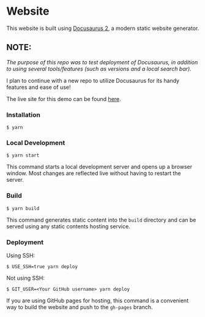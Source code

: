 # Website

This website is built using [Docusaurus 2](https://docusaurus.io/), a modern static website generator.

## NOTE: 
*The purpose of this repo was to test deployment of Docusaurus, in addition to using several tools/features (such as versions and a local search bar).*

I plan to continue with a new repo to utilize Docusaurus for its handy features and ease of use!

The live site for this demo can be found [here](https://etam1234.github.io/Docusaurus-Test/).

### Installation

```
$ yarn
```

### Local Development

```
$ yarn start
```

This command starts a local development server and opens up a browser window. Most changes are reflected live without having to restart the server.

### Build

```
$ yarn build
```

This command generates static content into the `build` directory and can be served using any static contents hosting service.

### Deployment

Using SSH:

```
$ USE_SSH=true yarn deploy
```

Not using SSH:

```
$ GIT_USER=<Your GitHub username> yarn deploy
```

If you are using GitHub pages for hosting, this command is a convenient way to build the website and push to the `gh-pages` branch.
